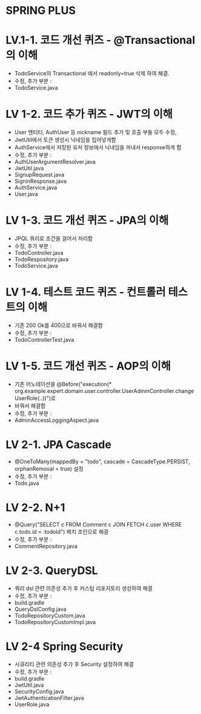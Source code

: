 # SPRING PLUS

# LV.1-1. 코드 개선 퀴즈 - @Transactional의 이해
* TodoService의 Transactional 에서 readonly=true 삭제 하여 해결.
* 수정, 추가 부분 :
* TodoService.java

# LV 1-2. 코드 추가 퀴즈 - JWT의 이해
* User 엔티티, AuthUser 등 nickname 필드 추가 및 호출 부들 모두 수정,
* JwtUtil에서 토큰 생성시 닉네임을 집어넣게함
* AuthService에서 저장된 유저 정보에서 닉네임을 꺼내서 response하게 함
* 수정, 추가 부분 : 
* AuthUserArgumentResolver.java
* JwtUtil.java       
* SignupRequest.java
* SigninResponse.java
* AuthService.java
* User.java

# LV 1-3. 코드 개선 퀴즈 -  JPA의 이해
* JPQL 쿼리로 조건을 걸어서 처리함
* 수정, 추가 부분 :
* TodoController.java
* TodoRespository.java
* TodoService.java

# LV 1-4. 테스트 코드 퀴즈 - 컨트롤러 테스트의 이해
* 기존 200 Ok를 400으로 바꿔서 해결함
* 수정, 추가 부분 :
* TodoControllerTest.java

# LV 1-5. 코드 개선 퀴즈 - AOP의 이해
* 기존 어노테이션을 @Before("execution(* org.example.expert.domain.user.controller.UserAdminController.changeUserRole(..))")로
* 바꿔서 해결함
* 수정, 추가 부분 :
* AdminAccessLoggingAspect.java

# LV 2-1. JPA Cascade
* @OneToMany(mappedBy = "todo", cascade = CascadeType.PERSIST, orphanRemoval = true) 설정
* 수정, 추가 부분 :
* Todo.java

# LV 2-2. N+1
* @Query("SELECT c FROM Comment c JOIN FETCH c.user WHERE c.todo.id = :todoId") 페치 조인으로 해결
*  수정, 추가 부분 :
* CommentRepository.java

# LV 2-3. QueryDSL
* 쿼리 dsl 관련 의존성 추가 후 커스텀 리포지토리 생성하여 해결
* 수정, 추가 부분 :
* build.gradle
* QueryDslConfig.java
* TodoRepositoryCustom.java
* TodoRepositoryCustomImpl.java

# LV 2-4 Spring Security
* 시큐리티 관련 의존성 추가 후 Security 설정하여 해결
* 수정, 추가 부분 :
* build.gradle
* JwtUtil.java
* SecurityConfig.java
* JwtAuthenticationFilter.java
* UserRole.java